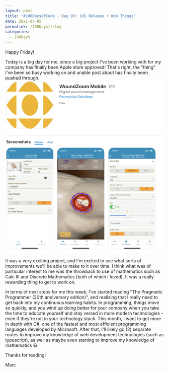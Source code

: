 ```yaml
---
layout: post
title: "#100DaysOfCode - Day 93: iOS Release + Web Things"
date: 2021-03-05
permalink: /100Days/:slug
categories:
  - 100Days
---
```


Happy Friday! 

Today is a big day for me, since a big project I've been working with for my company has finally been Apple store approved! That's right, the "thing" I've been so busy working on and unable post about has finally been pushed through.
![](/assets/img/wz-app-store.png)

It was a very exciting project, and I'm excited to see what sorts of improvements we'll be able to make to it over time. I think what was of particular interest to me was the throwback to use of mathematics such as Calc III and Discrete Mathematics (both of which I loved). It was a really rewarding thing to get to work on.

In terms of next steps for me this week, I've started reading "The Pragmatic Programmer (20th anniversary edition)", and realizing that I really need to get back into my continuous learning habits. In programming, things move so quickly, and you wind up doing better for your company when you take the time to educate yourself and stay versed in more modern technologies - even if they're not in your technology stack. This month, I want to get more in depth with C#, one of the fastest and most efficient programming languages developed by Microsoft. After that, I'll likely go (2) separate routes to improve my knowledge of web development technologies (such as typescript), as well as maybe even starting to improve my knowledge of mathematics :smiley:

Thanks for reading!

Marc